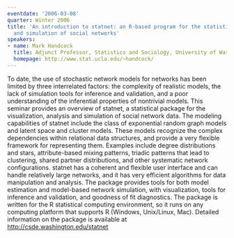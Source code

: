 ```yaml
---
eventdate: '2006-03-08'
quarter: Winter 2006
title: 'An introduction to statnet: an R-based program for the statistical analysis
  and simulation of social networks'
speakers:
- name: Mark Handcock
  title: Adjunct Professor, Statistics and Sociology, University of Washington
  homepage: http://www.stat.ucla.edu/~handcock/
---
```

To date, the use of stochastic network models for networks has been limited by three interrelated factors: the complexity of realistic models, the lack of simulation tools for inference and validation, and a poor understanding of the inferential properties of nontrivial models. This seminar provides an overview of statnet, a statistical package for the visualization, analysis and simulation of social network data. The modeling capabilities of statnet include the class of exponential random graph models and latent space and cluster models. These models recognize the complex dependencies within relational data structures, and provide a very flexible framework for representing them. Examples include degree distributions and stars, attribute-based mixing patterns, triadic patterns that lead to clustering, shared partner distributions, and other systematic network configurations. statnet has a coherent and flexible user interface and can handle relatively large networks, and it has very efficient algorithms for data manipulation and analysis. The package provides tools for both model estimation and model-based network simulation, with visualization, tools for inference and validation, and goodness of fit diagnostics. The package is written for the R statistical computing environment, so it runs on any computing platform that supports R (Windows, Unix/Linux, Mac). Detailed information on the package is available at http://csde.washington.edu/statnet